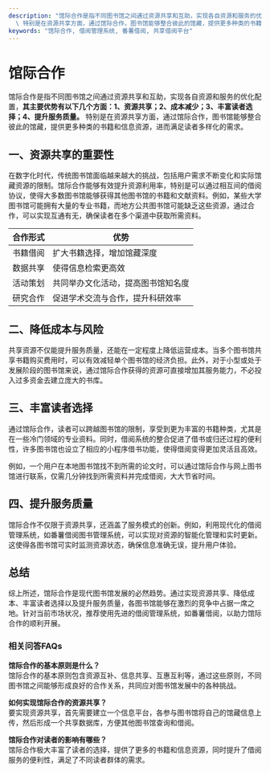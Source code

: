 ```yaml
---
description: "馆际合作是指不同图书馆之间通过资源共享和互助，实现各自资源和服务的优化配置，**其主要优势有以下几个方面：1、资源共享；2、成本减少；3、丰富读者选择；4、提升服务质量。**\
  \ 特别是在资源共享方面，通过馆际合作，图书馆能够整合彼此的馆藏，提供更多种类的书籍和信息资源，进而满足读者多样化的需求。"
keywords: "馆际合作, 借阅管理系统, 番薯借阅, 共享借阅平台"
---
```

# 馆际合作

馆际合作是指不同图书馆之间通过资源共享和互助，实现各自资源和服务的优化配置，**其主要优势有以下几个方面：1、资源共享；2、成本减少；3、丰富读者选择；4、提升服务质量。** 特别是在资源共享方面，通过馆际合作，图书馆能够整合彼此的馆藏，提供更多种类的书籍和信息资源，进而满足读者多样化的需求。

## 一、资源共享的重要性

在数字化时代，传统图书馆面临越来越大的挑战，包括用户需求不断变化和实际馆藏资源的限制。馆际合作能够有效提升资源利用率，特别是可以通过相互间的借阅协议，使得大多数图书馆能够获得其他图书馆的书籍和文献资料。例如，某些大学图书馆可能拥有大量的专业书籍，而地方公共图书馆可能缺乏这些资源，通过合作，可以实现互通有无，确保读者在多个渠道中获取所需资料。

| 合作形式            | 优势                                |
|-------------------|-----------------------------------|
| 书籍借阅           | 扩大书籍选择，增加馆藏深度                |
| 数据共享           | 使得信息检索更高效                        |
| 活动策划           | 共同举办文化活动，提高图书馆知名度         |
| 研究合作           | 促进学术交流与合作，提升科研效率            |

## 二、降低成本与风险

共享资源不仅能提升服务质量，还能在一定程度上降低运营成本。当多个图书馆共享书籍购买费用时，可以有效减轻单个图书馆的经济负担。此外，对于小型或处于发展阶段的图书馆来说，通过馆际合作获得的资源可直接增加其服务能力，不必投入过多资金去建立庞大的书库。

## 三、丰富读者选择

通过馆际合作，读者可以跨越图书馆的限制，享受到更为丰富的书籍种类，尤其是在一些冷门领域的专业资料。同时，借阅系统的整合促进了借书或归还过程的便利性，许多图书馆也设立了相应的小程序借书功能，使得借阅变得更加灵活且高效。

例如，一个用户在本地图书馆找不到所需的论文时，可以通过馆际合作与网上图书馆进行联系，仅需几分钟找到所需资料并完成借阅，大大节省时间。

## 四、提升服务质量

馆际合作不仅限于资源共享，还涵盖了服务模式的创新。例如，利用现代化的借阅管理系统，如番薯借阅图书管理系统，可以实现对资源的智能化管理和实时更新。这使得各图书馆可实时监测资源状态，确保信息准确无误，提升用户体验。

## 总结

综上所述，馆际合作是现代图书馆发展的必然趋势。通过实现资源共享、降低成本、丰富读者选择以及提升服务质量，各图书馆能够在激烈的竞争中占据一席之地。针对当前市场状况，推荐使用先进的借阅管理系统，如番薯借阅，以助力馆际合作的顺利开展。

### 相关问答FAQs

**馆际合作的基本原则是什么？**  
馆际合作的基本原则包含资源互补、信息共享、互惠互利等，通过这些原则，不同图书馆之间能够形成良好的合作关系，共同应对图书馆发展中的各种挑战。

**如何实现馆际合作的资源共享？**  
要实现资源共享，首先需要建立一个信息平台，各参与图书馆将自己的馆藏信息上传，然后形成一个共享数据库，方便其他图书馆查询和借阅。

**馆际合作对读者的影响有哪些？**  
馆际合作极大丰富了读者的选择，提供了更多的书籍和信息资源，同时提升了借阅服务的便利性，满足了不同读者群体的需求。
